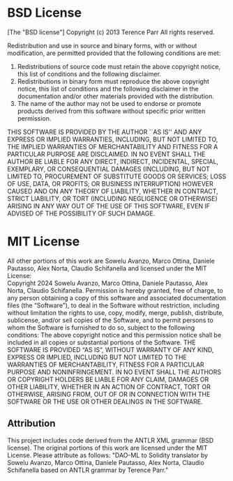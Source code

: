 
# BSD License

[The "BSD license"]
Copyright (c) 2013 Terence Parr
All rights reserved.

Redistribution and use in source and binary forms, with or without
modification, are permitted provided that the following conditions
are met:
1. Redistributions of source code must retain the above copyright
	notice, this list of conditions and the following disclaimer.
2. Redistributions in binary form must reproduce the above copyright
	notice, this list of conditions and the following disclaimer in the
	documentation and/or other materials provided with the distribution.
3. The name of the author may not be used to endorse or promote products
 	derived from this software without specific prior written permission.

THIS SOFTWARE IS PROVIDED BY THE AUTHOR ``AS IS'' AND ANY EXPRESS OR
IMPLIED WARRANTIES, INCLUDING, BUT NOT LIMITED TO, THE IMPLIED WARRANTIES
OF MERCHANTABILITY AND FITNESS FOR A PARTICULAR PURPOSE ARE DISCLAIMED.
IN NO EVENT SHALL THE AUTHOR BE LIABLE FOR ANY DIRECT, INDIRECT,
INCIDENTAL, SPECIAL, EXEMPLARY, OR CONSEQUENTIAL DAMAGES (INCLUDING, BUT
NOT LIMITED TO, PROCUREMENT OF SUBSTITUTE GOODS OR SERVICES; LOSS OF USE,
DATA, OR PROFITS; OR BUSINESS INTERRUPTION) HOWEVER CAUSED AND ON ANY
THEORY OF LIABILITY, WHETHER IN CONTRACT, STRICT LIABILITY, OR TORT
(INCLUDING NEGLIGENCE OR OTHERWISE) ARISING IN ANY WAY OUT OF THE USE OF
THIS SOFTWARE, EVEN IF ADVISED OF THE POSSIBILITY OF SUCH DAMAGE.



# MIT License

All other portions of this work are Sowelu Avanzo, Marco Ottina, Daniele Pautasso, Alex Norta, Claudio Schifanella and licensed under the MIT License: 	 			
Copyright 2024 Sowelu Avanzo, Marco Ottina, Daniele Pautasso, Alex Norta, Claudio Schifanella.
Permission is hereby granted, free of charge, to any person obtaining a copy of this software and associated documentation files (the “Software”), to deal in the Software without restriction, including without limitation the rights to use, copy, modify, merge, publish, distribute, sublicense, and/or sell copies of the Software, and to permit persons to whom the Software is furnished to do so, subject to the following conditions:
The above copyright notice and this permission notice shall be included in all copies or substantial portions of the Software.
THE SOFTWARE IS PROVIDED “AS IS”, WITHOUT WARRANTY OF ANY KIND, EXPRESS OR IMPLIED, INCLUDING BUT NOT LIMITED TO THE WARRANTIES OF MERCHANTABILITY, FITNESS FOR A PARTICULAR PURPOSE AND NONINFRINGEMENT. IN NO EVENT SHALL THE AUTHORS OR COPYRIGHT HOLDERS BE LIABLE FOR ANY CLAIM, DAMAGES OR OTHER LIABILITY, WHETHER IN AN ACTION OF CONTRACT, TORT OR OTHERWISE, ARISING FROM, OUT OF OR IN CONNECTION WITH THE SOFTWARE OR THE USE OR OTHER DEALINGS IN THE SOFTWARE.



## Attribution
This project includes code derived from the ANTLR XML grammar (BSD license). The original portions of this work are licensed under the MIT License. Please attribute as follows: "DAO-ML to Solidity translator by Sowelu Avanzo, Marco Ottina, Daniele Pautasso, Alex Norta, Claudio Schifanella based on ANTLR grammar by Terence Parr."
